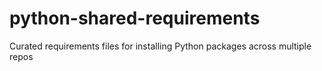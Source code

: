 # python-shared-requirements
Curated requirements files for installing Python packages across multiple repos
